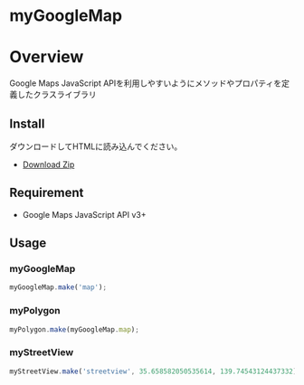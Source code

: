 myGoogleMap
====

# Overview
Google Maps JavaScript APIを利用しやすいようにメソッドやプロパティを定義したクラスライブラリ

## Install
ダウンロードしてHTMLに読み込んでください。
* [Download Zip](https://github.com/ksproducts/myGoogleMap/archive/master.zip)

## Requirement
- Google Maps JavaScript API v3+

## Usage

### myGoogleMap
```javascript
myGoogleMap.make('map');
```

### myPolygon
```javascript
myPolygon.make(myGoogleMap.map);
```
### myStreetView
```javascript
myStreetView.make('streetview', 35.658582050535614, 139.74543124437332);
```
